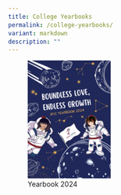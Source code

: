 ```yaml
---
title: College Yearbooks
permalink: /college-yearbooks/
variant: markdown
description: ""
---
```

<figure>	
<a href="https://drive.google.com/file/d/18Y9A2EdhuTxybz7ZXNb8qf68klJNRspZ/view?usp=drive_link"><img style="width: 40%" height="auto" width="40%" src="/images/College%20Yearbook/Yearbook_2024_Cover.jpg"></a>
<figcaption>Yearbook 2024</figcaption></figure>
